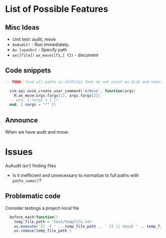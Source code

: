 # List of Possible Features

## Misc Ideas

* Unit test: audit, move
* `AxAudit!` - Run immediately.
* `Ax [<path>]` - Specify path
* `ax([file])` `ax_move([f1,] f2)` - document

## Code snippets


```lua
-- TODO: find all paths in oldfiles that do not exist on disk and return as table.
```

```lua
  vim.api.nvim_create_user_command('AxMove', function(args)
    M.ax_move(args.fargs[1], args.fargs[2])
  -- end, { nargs = 2 })
  end, { nargs = "*" })
```

## Announce

When we have audit and move.

# Issues

AxAudit isn't finding files
* Is it inefficient and unnecessary to normalize to full paths with `paths_same()`?

## Problematic code

Consider testings a project-local file

```lua
  before_each(function()
    temp_file_path = 'test/tempfile.txt'
    os.execute('[[ -f ' .. temp_file_path .. ' ]] || touch ' .. temp_file_path)
    os.remove(temp_file_path )
```
